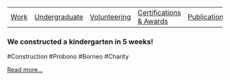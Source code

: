|                           |                                     |                                   |                           |                           |
|:--------------------------|:------------------------------------|:----------------------------------|:--------------------------|:--------------------------|
| [Work](../professional/)   | [Undergraduate](../undergraduate/)   | [Volunteering](../volunteering/)   | [Certifications & Awards](../certifications/)| [Publications](../publications/)   |

### We constructed a kindergarten in 5 weeks!
#Construction #Probono #Borneo #Charity

[Read more...](./red/)
